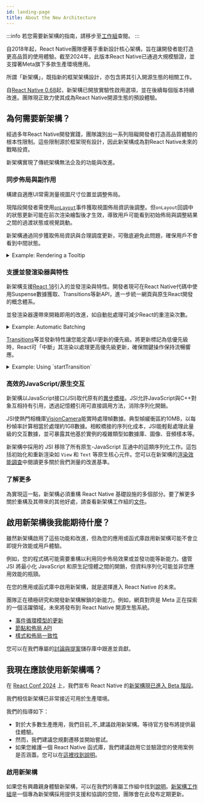 ```yaml
---
id: landing-page
title: About the New Architecture
---
```


:::info
若您需要新架構的指南，請移步至[工作組](https://github.com/reactwg/react-native-new-architecture#guides)查閱。
:::

自2018年起，React Native團隊便著手重新設計核心架構，旨在讓開發者能打造更高品質的使用體驗。截至2024年，此版本React Native已通過大規模驗證，並支撐著Meta旗下多款生產環境應用。

所謂「新架構」，既指新的框架架構設計，亦包含將其引入開源生態的相關工作。

自[React Native 0.68](/blog/2022/03/30/version-068#opting-in-to-the-new-architecture)起，新架構已開放實驗性啟用選項，並在後續每個版本持續改進。團隊現正致力使其成為React Native開源生態的預設體驗。

## 為何需要新架構？

經過多年React Native開發實踐，團隊識別出一系列阻礙開發者打造高品質體驗的根本性限制。這些限制源於框架現有設計，因此新架構成為對React Native未來的戰略投資。

新架構實現了傳統架構無法企及的功能與改進。

### 同步佈局與副作用

構建自適應UI常需測量視圖尺寸位置並調整佈局。

現階段開發者需使用[`onLayout`](/docs/view#onlayout)事件獲取視圖佈局資訊後調整。但`onLayout`回調中的狀態更新可能在前次渲染繪製後才生效，導致用戶可能看到初始佈局與調整結果之間的過渡狀態或視覺跳動。

新架構通過同步獲取佈局資訊與合理調度更新，可徹底避免此問題，確保用戶不會看到中間狀態。

<details>
<summary>Example: Rendering a Tooltip</summary>

Measuring and placing a tooltip above a view allows us to showcase what synchronous rendering unlocks. The tooltip needs to know the position of its target view to determine where it should render.

In the current architecture, we use `onLayout` to get the measurements of the view and then update the positioning of the tooltip based on where the view is.

```jsx
function ViewWithTooltip() {
  // ...

  // We get the layout information and pass to ToolTip to position itself
  const onLayout = React.useCallback(event => {
    targetRef.current?.measureInWindow((x, y, width, height) => {
      // This state update is not guaranteed to run in the same commit
      // This results in a visual "jump" as the ToolTip repositions itself
      setTargetRect({x, y, width, height});
    });
  }, []);

  return (
    <>
      <View ref={targetRef} onLayout={onLayout}>
        <Text>Some content that renders a tooltip above</Text>
      </View>
      <Tooltip targetRect={targetRect} />
    </>
  );
}
```

With the New Architecture, we can use [`useLayoutEffect`](https://react.dev/reference/react/useLayoutEffect) to synchronously measure and apply layout updates in a single commit, avoiding the visual "jump".

```jsx
function ViewWithTooltip() {
  // ...

  useLayoutEffect(() => {
    // The measurement and state update for `targetRect` happens in a single commit
    // allowing ToolTip to position itself without intermediate paints
    targetRef.current?.measureInWindow((x, y, width, height) => {
      setTargetRect({x, y, width, height});
    });
  }, [setTargetRect]);

  return (
    <>
      <View ref={targetRef}>
        <Text>Some content that renders a tooltip above</Text>
      </View>
      <Tooltip targetRect={targetRect} />
    </>
  );
}
```

<div className="TwoColumns TwoFigures">
 <figure>
  <img src="/img/new-architecture/async-on-layout.gif" alt="A view that is moving to the corners of the viewport and center with a tooltip rendered either above or below it. The tooltip is rendered after a short delay after the view moves" />
  <figcaption>Asynchronous measurement and render of the ToolTip. [See code](https://gist.github.com/lunaleaps/eabd653d9864082ac1d3772dac217ab9).</figcaption>
</figure>
<figure>
  <img src="/img/new-architecture/sync-use-layout-effect.gif" alt="A view that is moving to the corners of the viewport and center with a tooltip rendered either above or below it. The view and tooltip move in unison." />
  <figcaption>Synchronous measurement and render of the ToolTip. [See code](https://gist.github.com/lunaleaps/148756563999c83220887757f2e549a3).</figcaption>
</figure>
</div>

</details>

### 支援並發渲染器與特性

新架構支援[React 18](https://react.dev/blog/2022/03/29/react-v18)引入的並發渲染與特性。開發者現可在React Native代碼中使用Suspense數據獲取、Transitions等新API，進一步統一網頁與原生React開發的概念體系。

並發渲染器還帶來開箱即用的改進，如自動批處理可減少React的重渲染次數。

<details>
<summary>Example: Automatic Batching</summary>

With the New Architecture, you'll get automatic batching with the React 18 renderer.

In this example, a slider specifies how many tiles to render. Dragging the slider from 0 to 1000 will fire off a quick succession of state updates and re-renders.

In comparing the renderers for the [same code](https://gist.github.com/lunaleaps/79bb6f263404b12ba57db78e5f6f28b2), you can visually notice the renderer provides a smoother UI, with less intermediate UI updates. State updates from native event handlers, like this native Slider component, are now batched.

<div className="TwoColumns TwoFigures">
 <figure>
  <img src="/img/new-architecture/legacy-renderer.gif" alt="A video demonstrating an app rendering many views according to a slider input. The slider value is adjusted from 0 to 1000 and the UI slowly catches up to rendering 1000 views." />
  <figcaption>Rendering frequent state updates with legacy renderer.</figcaption>
</figure>
<figure>
  <img src="/img/new-architecture/react18-renderer.gif" alt="A video demonstrating an app rendering many views according to a slider input. The slider value is adjusted from 0 to 1000 and the UI resolves to 1000 views faster than the previous example, without as many intermediate states." />
  <figcaption>Rendering frequent state updates with React 18 renderer.</figcaption>
</figure>
</div>
</details>

[Transitions](https://react.dev/reference/react/useTransition)等並發新特性讓您能定義UI更新的優先級。將更新標記為低優先級時，React可「中斷」其渲染以處理更高優先級更新，確保關鍵操作保持流暢響應。

<details>
<summary>Example: Using `startTransition`</summary>

We can build on the previous example to showcase how transitions can interrupt in-progress rendering to handle a newer state update.

We wrap the tile number state update with `startTransition` to indicate that rendering the tiles can be interrupted. `startTransition` also provides a `isPending` flag to tell us when the transition is complete.

```jsx
function TileSlider({value, onValueChange}) {
  const [isPending, startTransition] = useTransition();

  return (
    <>
      <View>
        <Text>
          Render {value} Tiles
        </Text>
        <ActivityIndicator animating={isPending} />
      </View>
      <Slider
        value={1}
        minimumValue={1}
        maximumValue={1000}
        step={1}
        onValueChange={newValue => {
          startTransition(() => {
            onValueChange(newValue);
          });
        }}
      />
    </>
  );
}

function ManyTiles() {
  const [value, setValue] = useState(1);
  const tiles = generateTileViews(value);
  return (
      <TileSlider onValueChange={setValue} value={value} />
      <View>
        {tiles}
      </View>
  )
}
```

You'll notice that with the frequent updates in a transition, React renders fewer intermediate states because it bails out of rendering the state as soon as it becomes stale. In comparison, without transitions, more intermediate states are rendered. Both examples still use automatic batching. Still, transitions give even more power to developers to batch in-progress renders.

<div className="TwoColumns TwoFigures">
<figure>
  <img src="/img/new-architecture/with-transitions.gif" alt="A video demonstrating an app rendering many views (tiles) according to a slider input. The views are rendered in batches as the slider is quickly adjusted from 0 to 1000. There are less batch renders in comparison to the next video." />
  <figcaption>Rendering tiles with transitions to interrupt in-progress renders of stale state. [See code](https://gist.github.com/lunaleaps/eac391bf3fe4c85953cefeb74031bab0/revisions).</figcaption>
</figure>
<figure>
  <img src="/img/new-architecture/without-transitions.gif" alt="A video demonstrating an app rendering many views (tiles) according to a slider input. The views are rendered in batches as the slider is quickly adjusted from 0 to 1000." />
  <figcaption>Rendering tiles without marking it as a transition. [See code](https://gist.github.com/lunaleaps/eac391bf3fe4c85953cefeb74031bab0/revisions).</figcaption>
</figure>
</div>
</details>

### 高效的JavaScript/原生交互

新架構以JavaScript接口(JSI)取代原有的[異步橋接](https://reactnative.dev/blog/2018/06/14/state-of-react-native-2018#architecture)。JSI允許JavaScript與C++對象互相持有引用，透過記憶體引用可直接調用方法，消除序列化開銷。

JSI使熱門相機庫[VisionCamera](https://github.com/mrousavy/react-native-vision-camera)能實時處理幀數據。典型幀緩衝區約10MB，以每秒幀率計算相當於處理約1GB數據。相較橋接的序列化成本，JSI能輕鬆處理此量級的交互數據，並可暴露其他基於實例的複雜類型如數據庫、圖像、音頻樣本等。

新架構中採用的 JSI 移除了所有原生-JavaScript 互通中的這類序列化工作。這包括初始化和重新渲染如 `View` 和 `Text` 等原生核心元件。您可以在新架構的[渲染效能調查](https://github.com/reactwg/react-native-new-architecture/discussions/123)中閱讀更多關於我們測量的改進基準。

### 了解更多

為實現這一點，新架構必須重構 React Native 基礎設施的多個部分。要了解更多關於重構及其帶來的其他好處，請查看新架構工作組的[文件](https://github.com/reactwg/react-native-new-architecture)。

## 啟用新架構後我能期待什麼？

雖然新架構啟用了這些功能和改進，但為您的應用或函式庫啟用新架構可能不會立即提升效能或用戶體驗。

例如，您的程式碼可能需要重構以利用同步佈局效果或並發功能等新能力。儘管 JSI 將最小化 JavaScript 和原生記憶體之間的開銷，但資料序列化可能並非您應用效能的瓶頸。

在您的應用或函式庫中啟用新架構，就是選擇進入 React Native 的未來。

團隊正在積極研究和開發新架構解鎖的新能力。例如，網頁對齊是 Meta 正在探索的一個活躍領域，未來將發布到 React Native 開源生態系統。

- [事件循環模型的更新](https://github.com/react-native-community/discussions-and-proposals/blob/main/proposals/0744-well-defined-event-loop.md)
- [節點和佈局 API](https://github.com/react-native-community/discussions-and-proposals/blob/main/proposals/0607-dom-traversal-and-layout-apis.md)
- [樣式和佈局一致性](https://github.com/facebook/yoga/releases/tag/v2.0.0)

您可以在我們專屬的[討論與提案](https://github.com/react-native-community/discussions-and-proposals/discussions/651)儲存庫中跟進並貢獻。

## 我現在應該使用新架構嗎？

在 [React Conf 2024](https://youtu.be/Q5SMmKb7qVI?feature=shared&t=1219) 上，我們宣布 React Native 的[新架構現已進入 Beta 階段](https://github.com/reactwg/react-native-new-architecture/discussions/189)。

我們相信新架構已非常接近可用於生產環境。

我們的指導如下：

- 對於大多數生產應用，我們目前_不_建議啟用新架構。等待官方發布將提供最佳體驗。
- 然而，我們建議您規劃遷移並開始嘗試。
- 如果您維護一個 React Native 函式庫，我們建議啟用它並驗證您的使用案例是否涵蓋。您可以在[這裡找到說明](https://github.com/reactwg/react-native-new-architecture#guides)。

### 啟用新架構

如果您有興趣親身體驗新架構，可以在我們的專屬工作組中找到[說明](https://github.com/reactwg/react-native-new-architecture/blob/main/docs/enable-apps.md)。[新架構工作組](https://github.com/reactwg/react-native-new-architecture)是一個專為新架構採用提供支援和協調的空間，團隊會在此發布定期更新。